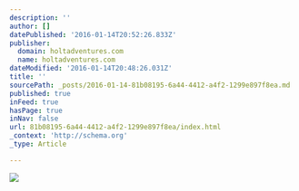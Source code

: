 ```yaml
---
description: ''
author: []
datePublished: '2016-01-14T20:52:26.833Z'
publisher:
  domain: holtadventures.com
  name: holtadventures.com
dateModified: '2016-01-14T20:48:26.031Z'
title: ''
sourcePath: _posts/2016-01-14-81b08195-6a44-4412-a4f2-1299e897f8ea.md
published: true
inFeed: true
hasPage: true
inNav: false
url: 81b08195-6a44-4412-a4f2-1299e897f8ea/index.html
_context: 'http://schema.org'
_type: Article

---
```

![](http://holtadventures.com/wp-content/Gallery/Laos/DSC_0115.JPG)